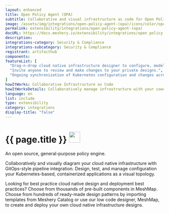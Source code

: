 ```yaml
---
layout: enhanced
title: Open Policy Agent (OPA)
subtitle: Collaborative and visual infrastructure as code for Open Policy Agent (OPA)
image: /assets/img/integrations/open-policy-agent-(opa)/icons/color/open-policy-agent-(opa)-color.svg
permalink: extensibility/integrations/open-policy-agent-(opa)
docURL: https://docs.meshery.io/extensibility/integrations/open policy agent (opa)
description: 
integrations-category: Security & Compliance
integrations-subcategory: Security & Compliance
registrant: artifacthub
components: 
featureList: [
  "Drag-n-drop cloud native infrastructure designer to configure, model, and deploy your workloads.",
  "Invite anyone to review and make changes to your private designs.",
  "Ongoing synchronization of Kubernetes configuration and changes across any number of clusters."
]
howItWorks: Collaborative Infrastructure as Code
howItWorksDetails: Collaboratively manage infrastructure with your coworkers synchronously sharing the same designs.
language: en
list: include
type: extensibility
category: integrations
display-title: "false"
---
```

<h1>{{ page.title }} <img src="{{ page.image }}" style="width: 35px; height: 35px;" /></h1>

<p>
An open source, general-purpose policy engine.
</p>
<p>
    Collaboratively and visually diagram your cloud native infrastructure with GitOps-style pipeline integration. Design, test, and manage configuration your Kubernetes-based, containerized applications as a visual topology.
</p>
<p>
    Looking for best practice cloud native design and deployment best practices? Choose from thousands of pre-built components in MeshMap. Choose from hundreds of ready-made design patterns by importing templates from Meshery Catalog or use our low code designer, MeshMap, to create and deploy your own cloud native infrastructure designs.
</p>
